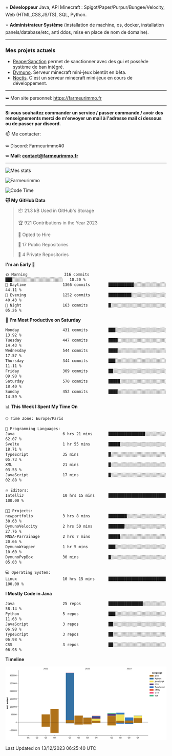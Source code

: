 ⭐ **Développeur** Java, API Minecraft : Spigot/Paper/Purpur/Bungee/Velocity, Web (HTML,CSS,JS/TS), SQL, Python.

⭐ **Administrateur Système** (installation de machine, os, docker, installation panels/database/etc, anti ddos, mise en place de nom de domaine).

---

### Mes projets actuels
- [ReaperSanction](https://www.spigotmc.org/resources/reapersanction.89580/) permet de sanctionner avec des gui et possède système de ban intégré.
- [Dymuno](https://discord.gg/dymuno-community-986460742293282886). Serveur minecraft mini-jeux bientôt en bêta.
- [Noctis](https://discord.gg/ydRurvUJ8U). C'est un serveur minecraft mini-jeux en cours de développement.

---

➥ Mon site personnel: https://farmeurimmo.fr

---

**Si vous souhaitez commander un service / passer commande / avoir des renseignements merci de m'envoyer un mail à l'adresse mail ci dessous ou de passer par discord.**

📫 Me contacter:
 
   ➥ Discord: Farmeurimmo#0
   
   ➥ **Mail: contact@farmeurimmo.fr**

---

![Mes stats](https://github-readme-stats.farmeurimmo.fr/api?username=Farmeurimmo&count_private=true&show_icons=true&theme=radical)

<img src="https://komarev.com/ghpvc/?username=Farmeurimmo" alt="Farmeurimmo" />

<!--START_SECTION:waka-->
![Code Time](http://img.shields.io/badge/Code%20Time-1%2C044%20hrs%2021%20mins-blue)

**🐱 My GitHub Data** 

> 📦 21.3 kB Used in GitHub's Storage 
 > 
> 🏆 921 Contributions in the Year 2023
 > 
> 💼 Opted to Hire
 > 
> 📜 17 Public Repositories 
 > 
> 🔑 4 Private Repositories 
 > 
**I'm an Early 🐤** 

```text
🌞 Morning                316 commits         ███░░░░░░░░░░░░░░░░░░░░░░   10.20 % 
🌆 Daytime                1366 commits        ███████████░░░░░░░░░░░░░░   44.11 % 
🌃 Evening                1252 commits        ██████████░░░░░░░░░░░░░░░   40.43 % 
🌙 Night                  163 commits         █░░░░░░░░░░░░░░░░░░░░░░░░   05.26 % 
```
📅 **I'm Most Productive on Saturday** 

```text
Monday                   431 commits         ███░░░░░░░░░░░░░░░░░░░░░░   13.92 % 
Tuesday                  447 commits         ████░░░░░░░░░░░░░░░░░░░░░   14.43 % 
Wednesday                544 commits         ████░░░░░░░░░░░░░░░░░░░░░   17.57 % 
Thursday                 344 commits         ███░░░░░░░░░░░░░░░░░░░░░░   11.11 % 
Friday                   309 commits         ██░░░░░░░░░░░░░░░░░░░░░░░   09.98 % 
Saturday                 570 commits         █████░░░░░░░░░░░░░░░░░░░░   18.40 % 
Sunday                   452 commits         ████░░░░░░░░░░░░░░░░░░░░░   14.59 % 
```


📊 **This Week I Spent My Time On** 

```text
🕑︎ Time Zone: Europe/Paris

💬 Programming Languages: 
Java                     6 hrs 21 mins       ████████████████░░░░░░░░░   62.07 % 
Svelte                   1 hr 55 mins        █████░░░░░░░░░░░░░░░░░░░░   18.71 % 
TypeScript               35 mins             █░░░░░░░░░░░░░░░░░░░░░░░░   05.73 % 
XML                      21 mins             █░░░░░░░░░░░░░░░░░░░░░░░░   03.53 % 
JavaScript               17 mins             █░░░░░░░░░░░░░░░░░░░░░░░░   02.88 % 

🔥 Editors: 
IntelliJ                 10 hrs 15 mins      █████████████████████████   100.00 % 

🐱‍💻 Projects: 
newportfolio             3 hrs 8 mins        ████████░░░░░░░░░░░░░░░░░   30.63 % 
DymunoVelocity           2 hrs 50 mins       ███████░░░░░░░░░░░░░░░░░░   27.76 % 
MNSA-Parrainage          2 hrs 7 mins        █████░░░░░░░░░░░░░░░░░░░░   20.66 % 
DymunoWrapper            1 hr 5 mins         ███░░░░░░░░░░░░░░░░░░░░░░   10.60 % 
DymunoPvpBox             30 mins             █░░░░░░░░░░░░░░░░░░░░░░░░   05.03 % 

💻 Operating System: 
Linux                    10 hrs 15 mins      █████████████████████████   100.00 % 
```

**I Mostly Code in Java** 

```text
Java                     25 repos            ███████████████░░░░░░░░░░   58.14 % 
Python                   5 repos             ███░░░░░░░░░░░░░░░░░░░░░░   11.63 % 
JavaScript               3 repos             ██░░░░░░░░░░░░░░░░░░░░░░░   06.98 % 
TypeScript               3 repos             ██░░░░░░░░░░░░░░░░░░░░░░░   06.98 % 
CSS                      3 repos             ██░░░░░░░░░░░░░░░░░░░░░░░   06.98 % 
```



**Timeline**

![Lines of Code chart](https://raw.githubusercontent.com/Farmeurimmo/Farmeurimmo/main/assets/bar_graph.png)


 Last Updated on 13/12/2023 06:25:40 UTC
<!--END_SECTION:waka-->
